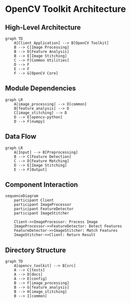 # OpenCV Toolkit Architecture

## High-Level Architecture

```mermaid
graph TD
    A[Client Application] --> B[OpenCV Toolkit]
    B --> C[Image Processing]
    B --> D[Feature Analysis]
    B --> E[Image Stitching]
    C --> F[Common Utilities]
    D --> F
    E --> F
    F --> G[OpenCV Core]
```

## Module Dependencies

```mermaid
graph LR
    A[image_processing] --> D[common]
    B[feature_analysis] --> D
    C[image_stitching] --> D
    D --> E[opencv-python]
    D --> F[numpy]
```

## Data Flow

```mermaid
graph LR
    A[Input] --> B[Preprocessing]
    B --> C[Feature Detection]
    C --> D[Feature Matching]
    D --> E[Image Stitching]
    E --> F[Output]
```

## Component Interaction

```mermaid
sequenceDiagram
    participant Client
    participant ImageProcessor
    participant FeatureDetector
    participant ImageStitcher
    
    Client->>ImageProcessor: Process Image
    ImageProcessor->>FeatureDetector: Detect Features
    FeatureDetector->>ImageStitcher: Match Features
    ImageStitcher->>Client: Return Result
```

## Directory Structure

```mermaid
graph TD
    A[opencv_toolkit] --> B[src]
    A --> C[tests]
    A --> D[docs]
    A --> E[config]
    B --> F[image_processing]
    B --> G[feature_analysis]
    B --> H[image_stitching]
    B --> I[common]
```
